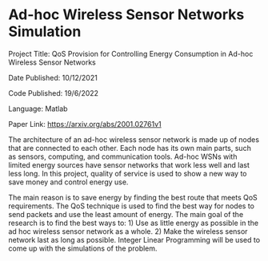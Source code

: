 # Ad-hoc Wireless Sensor Networks Simulation


Project Title: QoS Provision for Controlling Energy Consumption in Ad-hoc Wireless Sensor Networks

Date Published: 10/12/2021

Code Published: 19/6/2022

Language: Matlab

Paper Link: https://arxiv.org/abs/2001.02761v1


The architecture of an ad-hoc wireless sensor network is made up of nodes that are connected to each other. Each node has its own main parts, such as sensors, computing, and communication tools. Ad-hoc WSNs with limited energy sources have sensor networks that work less well and last less long. In this project, quality of service is used to show a new way to save money and control energy use.

The main reason is to save energy by finding the best route that meets QoS requirements. The QoS technique is used to find the best way for nodes to send packets and use the least amount of energy. The main goal of the research is to find the best ways to: 1) Use as little energy as possible in the ad hoc wireless sensor network as a whole. 2) Make the wireless sensor network last as long as possible. Integer Linear Programming will be used to come up with the simulations of the problem.
